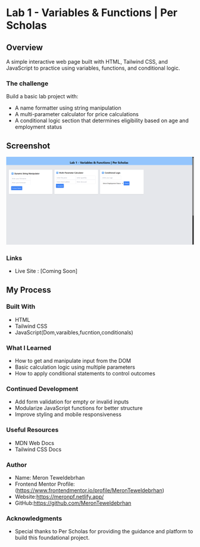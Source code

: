 # Lab 1 - Variables & Functions | Per Scholas

## Overview
A simple interactive web page built with HTML, Tailwind CSS, and JavaScript to practice using variables, functions, and conditional logic.

### The challenge

Build a basic lab project with:

* A name formatter using string manipulation
* A multi-parameter calculator for price calculations
* A conditional logic section that determines eligibility based on age and employment status

## Screenshot
![Project Screenshot](labscreenshot.png)

### Links

 * Live Site : [Coming Soon]

 ## My Process

 ### Built With
 * HTML
 * Tailwind CSS 
 * JavaScript(Dom,varaibles,fucntion,conditionals)

 ### What I Learned

* How to get and manipulate input from the DOM
* Basic calculation logic using multiple parameters
* How to apply conditional statements to control outcomes

### Continued Development
* Add form validation for empty or invalid inputs
* Modularize JavaScript functions for better structure
* Improve styling and mobile responsiveness

### Useful Resources
* MDN Web Docs
* Tailwind CSS Docs

### Author
* Name: Meron Teweldebrhan 
* Frontend Mentor Profile:(https://www.frontendmentor.io/profile/MeronTeweldebrhan)
* Website:https://meronpf.netlify.app/
* GitHub:https://github.com/MeronTeweldebrhan

### Acknowledgments
* Special thanks to Per Scholas for providing the guidance and platform to build this foundational project.

